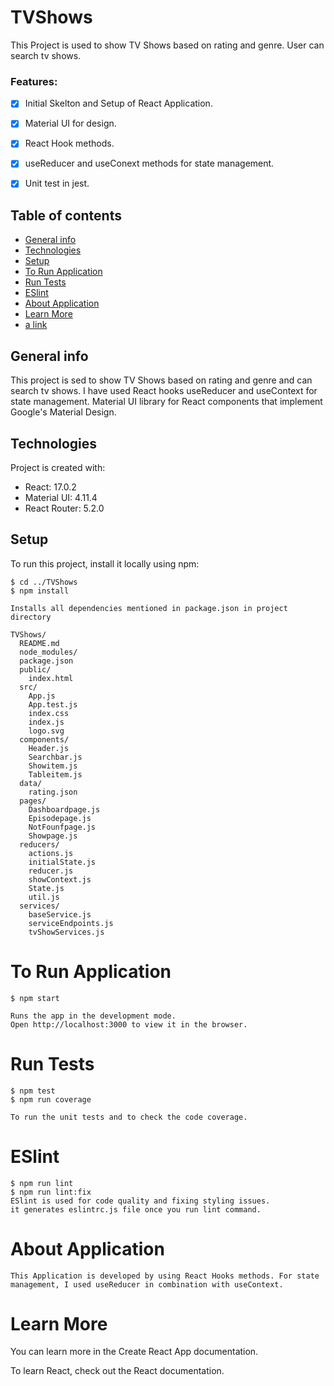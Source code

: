 # TVShows

This Project is used to show TV Shows based on rating and genre. User can search tv shows.

### Features:

- [x] Initial Skelton and Setup of React Application.
- [x] Material UI for design.
- [x] React Hook methods.
- [x] useReducer and useConext methods for state management.
- [x] Unit test in jest.


## Table of contents

- [General info](#general-info)
- [Technologies](#technologies)
- [Setup](#setup)
- [To Run Application](#to-run-application)
- [Run Tests](#run-tests)
- [ESlint](#eSlint)
- [About Application](#about-application)
- [Learn More](learn-more)
- [a link](https://reactjs.org/docs/getting-started.html)
## General info

This project is sed to show TV Shows based on rating and genre and can search tv shows. I have used React hooks useReducer and useContext for state management. Material UI library for React components that implement Google's Material Design.

## Technologies

Project is created with:

- React: 17.0.2
- Material UI: 4.11.4
- React Router: 5.2.0

## Setup

To run this project, install it locally using npm:

```
$ cd ../TVShows
$ npm install

Installs all dependencies mentioned in package.json in project directory

TVShows/
  README.md
  node_modules/
  package.json
  public/
    index.html
  src/
    App.js
    App.test.js
    index.css
    index.js
    logo.svg
  components/
    Header.js
    Searchbar.js
    Showitem.js
    Tableitem.js
  data/
    rating.json
  pages/
    Dashboardpage.js
    Episodepage.js
    NotFounfpage.js
    Showpage.js
  reducers/
    actions.js
    initialState.js
    reducer.js
    showContext.js
    State.js
    util.js
  services/
    baseService.js
    serviceEndpoints.js
    tvShowServices.js
```

# To Run Application

```
$ npm start

Runs the app in the development mode.
Open http://localhost:3000 to view it in the browser.
```

# Run Tests

```
$ npm test
$ npm run coverage

To run the unit tests and to check the code coverage.
```

# ESlint

```
$ npm run lint
$ npm run lint:fix
ESlint is used for code quality and fixing styling issues.
it generates eslintrc.js file once you run lint command.
```

# About Application

```
This Application is developed by using React Hooks methods. For state management, I used useReducer in combination with useContext.
```

# Learn More

You can learn more in the Create React App documentation.

To learn React, check out the <a>React documentation</a>.
